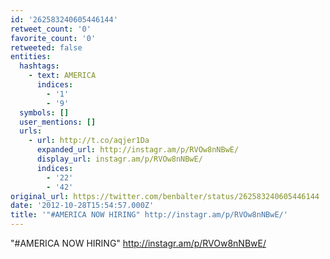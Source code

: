 ```yaml
---
id: '262583240605446144'
retweet_count: '0'
favorite_count: '0'
retweeted: false
entities:
  hashtags:
    - text: AMERICA
      indices:
        - '1'
        - '9'
  symbols: []
  user_mentions: []
  urls:
    - url: http://t.co/aqjer1Da
      expanded_url: http://instagr.am/p/RVOw8nNBwE/
      display_url: instagr.am/p/RVOw8nNBwE/
      indices:
        - '22'
        - '42'
original_url: https://twitter.com/benbalter/status/262583240605446144
date: '2012-10-28T15:54:57.000Z'
title: '"#AMERICA NOW HIRING" http://instagr.am/p/RVOw8nNBwE/'
---
```


"#AMERICA NOW HIRING" http://instagr.am/p/RVOw8nNBwE/
